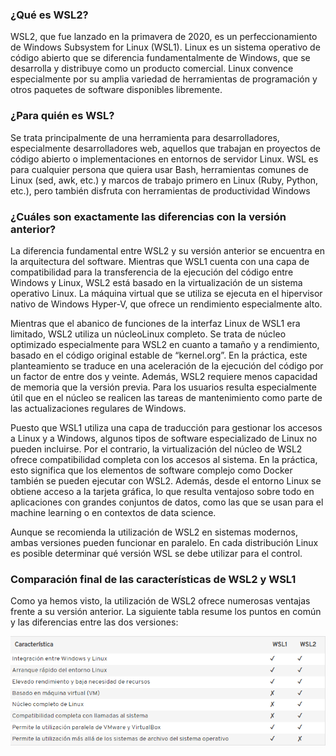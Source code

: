 ### **¿Qué es WSL2?**

WSL2, que fue lanzado en la primavera de 2020, es un perfeccionamiento de Windows Subsystem for Linux (WSL1). Linux es un sistema operativo de código abierto que se diferencia fundamentalmente de Windows, que se desarrolla y distribuye como un producto comercial. Linux convence especialmente por su amplia variedad de herramientas de programación y otros paquetes de software disponibles libremente.

### **¿Para quién es WSL?**
Se trata principalmente de una herramienta para desarrolladores, especialmente desarrolladores web, aquellos que trabajan en proyectos de código abierto o implementaciones en entornos de servidor Linux. WSL es para cualquier persona que quiera usar Bash, herramientas comunes de Linux (sed, awk, etc.) y marcos de trabajo primero en Linux (Ruby, Python, etc.), pero también disfruta con herramientas de productividad Windows

### **¿Cuáles son exactamente las diferencias con la versión anterior?**

La diferencia fundamental entre WSL2 y su versión anterior se encuentra en la arquitectura del software. Mientras que WSL1 cuenta con una capa de compatibilidad para la transferencia de la ejecución del código entre Windows y Linux, WSL2 está basado en la virtualización de un sistema operativo Linux. La máquina virtual que se utiliza se ejecuta en el hipervisor nativo de Windows Hyper-V, que ofrece un rendimiento especialmente alto.

Mientras que el abanico de funciones de la interfaz Linux de WSL1 era limitado, WSL2 utiliza un núcleoLinux completo. Se trata de núcleo optimizado especialmente para WSL2 en cuanto a tamaño y a rendimiento, basado en el código original estable de “kernel.org”. En la práctica, este planteamiento se traduce en una aceleración de la ejecución del código por un factor de entre dos y veinte. Además, WSL2 requiere menos capacidad de memoria que la versión previa. Para los usuarios resulta especialmente útil que en el núcleo se realicen las tareas de mantenimiento como parte de las actualizaciones regulares de Windows.

Puesto que WSL1 utiliza una capa de traducción para gestionar los accesos a Linux y a Windows, algunos tipos de software especializado de Linux no pueden incluirse. Por el contrario, la virtualización del núcleo de WSL2 ofrece compatibilidad completa con los accesos al sistema. En la práctica, esto significa que los elementos de software complejo como Docker también se pueden ejecutar con WSL2. Además, desde el entorno Linux se obtiene acceso a la tarjeta gráfica, lo que resulta ventajoso sobre todo en aplicaciones con grandes conjuntos de datos, como las que se usan para el machine learning o en contextos de data science.

Aunque se recomienda la utilización de WSL2 en sistemas modernos, ambas versiones pueden funcionar en paralelo. En cada distribución Linux es posible determinar qué versión WSL se debe utilizar para el control.

### **Comparación final de las características de WSL2 y WSL1**

Como ya hemos visto, la utilización de WSL2 ofrece numerosas ventajas frente a su versión anterior. La siguiente tabla resume los puntos en común y las diferencias entre las dos versiones:

![Texto alternativo](/image/1.png)